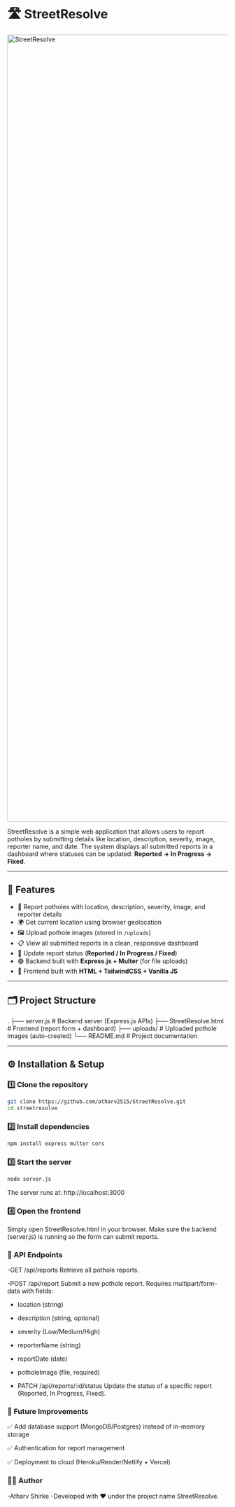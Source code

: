 
<p align="center">
  <h1>🛣️ StreetResolve</h1>
  <img width="2847" height="1799" alt="StreetResolve" src="https://github.com/user-attachments/assets/9f7e1ae5-f2c8-428a-8fa7-576f1d62d5b9"/>
</p>

StreetResolve is a simple web application that allows users to report potholes by submitting details like location, description, severity, image, reporter name, and date. The system displays all submitted reports in a dashboard where statuses can be updated: **Reported → In Progress → Fixed**.

---

## 🚀 Features

- 📍 Report potholes with location, description, severity, image, and reporter details
- 🌍 Get current location using browser geolocation
- 🖼️ Upload pothole images (stored in `/uploads`)
- 📋 View all submitted reports in a clean, responsive dashboard
- 🔄 Update report status (**Reported / In Progress / Fixed**)
- 🟢 Backend built with **Express.js + Multer** (for file uploads)
- 🎨 Frontend built with **HTML + TailwindCSS + Vanilla JS**

---

## 🗂️ Project Structure

.
├── server.js # Backend server (Express.js APIs)
├── StreetResolve.html # Frontend (report form + dashboard)
├── uploads/ # Uploaded pothole images (auto-created)
└── README.md # Project documentation



---

## ⚙️ Installation & Setup

### 1️⃣ Clone the repository

```bash
git clone https://github.com/atharv2515/StreetResolve.git
cd streetresolve
```

### 2️⃣ Install dependencies
```bash
npm install express multer cors
```

### 3️⃣ Start the server
```bash
node server.js
```

The server runs at: http://localhost:3000

### 4️⃣ Open the frontend

Simply open StreetResolve.html in your browser.
Make sure the backend (server.js) is running so the form can submit reports.

### 📡 API Endpoints

-GET /api/reports
Retrieve all pothole reports.

-POST /api/report
Submit a new pothole report.
Requires multipart/form-data with fields:

- location (string)

- description (string, optional)

- severity (Low/Medium/High)

- reporterName (string)

- reportDate (date)

- potholeImage (file, required)

- PATCH /api/reports/:id/status
Update the status of a specific report (Reported, In Progress, Fixed).

### 📌 Future Improvements

✅ Add database support (MongoDB/Postgres) instead of in-memory storage

✅ Authentication for report management

✅ Deployment to cloud (Heroku/Render/Netlify + Vercel)

### 👨‍💻 Author

-Atharv Shirke
-Developed with ❤️ under the project name StreetResolve.
